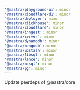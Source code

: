 ```yaml
---
'@mastra/playground-ui': minor
'@mastra/cloudflare-d1': minor
'@mastra/deployer': minor
'@mastra/clickhouse': minor
'@mastra/cloudflare': minor
'@mastra/inngest': minor
'@mastra/server': minor
'@mastra/dynamodb': minor
'@mastra/mongodb': minor
'@mastra/upstash': minor
'@mastra/libsql': minor
'@mastra/lance': minor
'@mastra/mssql': minor
'@mastra/pg': minor
---
```


Update peerdeps of @mastra/core
